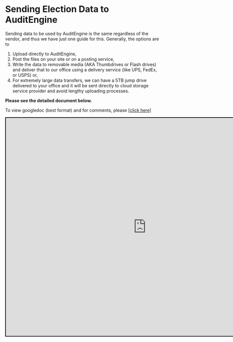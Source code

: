 <link rel="icon" type="image/x-icon" href="https://mapper.auditengine.org/assets/images/A.png">

# Sending Election Data to AuditEngine

Sending data to be used by AuditEngine is the same regardless of the vendor, and thus we have just one guide for this. Generally, the options are to 

1. Upload directly to AuditEngine, 
2. Post the files on your site or on a posting service, 
3. Write the data to removable media (AKA Thumbdrives or Flash drives) and deliver that to our office using a delivery service (like UPS, FedEx, or USPS) or, 
4. For extremely large data transfers, we can have a 5TB jump drive delivered to your office and it will be sent directly to cloud storage service provider and avoid lengthy uploading processes.

**Please see the detailed document below.**

To view googledoc (best format) and  for comments, please <a href="https://docs.google.com/document/d/1x_sgk_gcDka9ryzzEWnhKtdy2Z9CGnkzDWVU3r_fEpQ/edit?usp=sharing" target="_blank">[click here]</a><br>
<iframe src="https://docs.google.com/document/d/e/2PACX-1vSVhqbfd8S40rxQkTkl1Gl3YhY3zU764TXFNdnDi6c4Z9KUhMKNHDoO0Yk50Fukx2Irm-ZR0TRFfr7r/pub?embedded=true" width=900 height=700 style="border: 2px solid black;"></iframe>